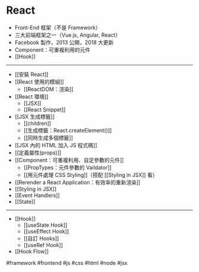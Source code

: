 # React
- Front-End 框架（不是 Framework） 
- 三大前端框架之一（Vue.js, Angular, React）
-  Facebook 製作，2013 公開，2018 大更新
- Component：可重複利用的元件
- [[Hook]]

---

- [[安裝 React]]
- [[React 使用的模組]]
	- [[ReactDOM：渲染]]
- [[React 環境]]
	- [[JSX]]
	- [[React Snippet]]
- [[JSX 生成標籤]]
	- [[children]]
	- [[生成標籤：React.createElement()]]
	- [[同時生成多個標籤]]
- [[JSX 內的 HTML 加入 JS 程式碼]]
- [[定義屬性(props)]]
- [[Component：可重複利用、自定參數的元件]]
	- [[PropTypes：元件參數的 Vaildator]]
	- [[用元件處理 CSS Styling]]（搭配 [[Styling in JSX]] 看）
- [[Rerender a React Application：有效率的重新渲染]]
- [[Styling in JSX]]
- [[Event Handlers]]
- [[State]]


---


- [[Hook]]
	- [[useState Hook]]
	- [[useEffect Hook]]
	- [[自訂 Hooks]]
	- [[useRef Hook]]
- [[Hook Flow]]

#framework #frontend #js #css #html #node #jsx